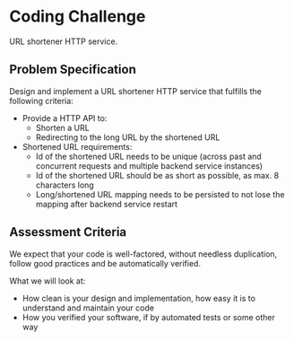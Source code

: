 # Coding Challenge

URL shortener HTTP service.

## Problem Specification

Design and implement a URL shortener HTTP service that fulfills the following criteria:
* Provide a HTTP API to:
  * Shorten a URL
  * Redirecting to the long URL by the shortened URL
* Shortened URL requirements:
  * Id of the shortened URL needs to be unique (across past and concurrent requests and multiple backend service instances)
  * Id of the shortened URL should be as short as possible, as max. 8 characters long
  * Long/shortened URL mapping needs to be persisted to not lose the mapping after backend service restart

## Assessment Criteria

We expect that your code is well-factored, without needless
duplication, follow good practices and be automatically verified.

What we will look at:
* How clean is your design and implementation, how easy it is to
understand and maintain your code
* How you verified your software, if by automated tests or some
other way
